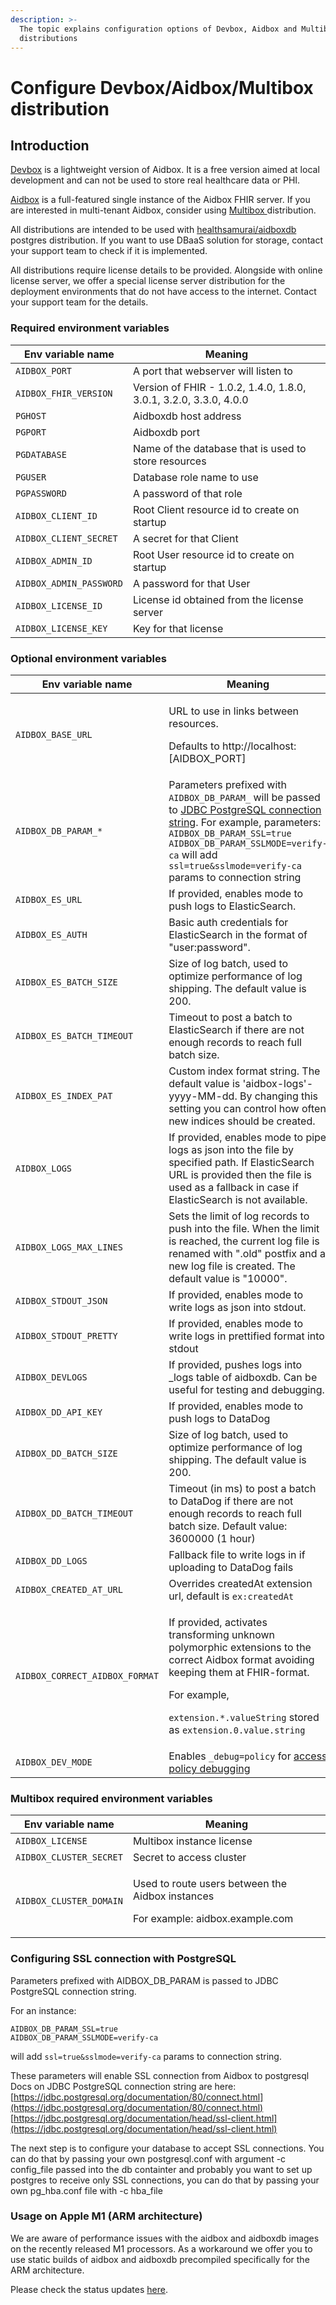 ```yaml
---
description: >-
  The topic explains configuration options of Devbox, Aidbox and Multibox
  distributions
---
```


# Configure Devbox/Aidbox/Multibox distribution

## Introduction

[Devbox](https://hub.docker.com/r/healthsamurai/devbox) is a lightweight version of Aidbox. It is a free version aimed at local development and can not be used to store real healthcare data or PHI.

[Aidbox](https://hub.docker.com/r/healthsamurai/aidboxone) is a full-featured single instance of the Aidbox FHIR server. If you are interested in multi-tenant Aidbox, consider using [Multibox ](https://docs.aidbox.app/getting-started/installation/use-devbox-aidbox)distribution.

All distributions are intended to be used with [healthsamurai/aidboxdb](https://hub.docker.com/r/healthsamurai/aidboxdb) postgres distribution. If you want to use DBaaS solution for storage, contact your support team to check if it is implemented.

All distributions require license details to be provided. Alongside with online license server, we offer a special license server distribution for the deployment environments that do not have access to the internet. Contact your support team for the details.

### Required environment variables

| Env variable name       | Meaning                                                           |
| ----------------------- | ----------------------------------------------------------------- |
| `AIDBOX_PORT`           | A port that webserver will listen to                              |
| `AIDBOX_FHIR_VERSION`   | Version of FHIR - 1.0.2, 1.4.0, 1.8.0, 3.0.1, 3.2.0, 3.3.0, 4.0.0 |
| `PGHOST`                | Aidboxdb host address                                             |
| `PGPORT`                | Aidboxdb port                                                     |
| `PGDATABASE`            | Name of the database that is used to store resources              |
| `PGUSER`                | Database role name to use                                         |
| `PGPASSWORD`            | A password of that role                                           |
| `AIDBOX_CLIENT_ID`      | Root Client resource id to create on startup                      |
| `AIDBOX_CLIENT_SECRET`  | A secret for that Client                                          |
| `AIDBOX_ADMIN_ID`       | Root User resource id to create on startup                        |
| `AIDBOX_ADMIN_PASSWORD` | A password for that User                                          |
| `AIDBOX_LICENSE_ID`     | License id obtained from the license server                       |
| `AIDBOX_LICENSE_KEY`    | Key for that license                                              |

### Optional environment variables

| Env variable name              | Meaning                                                                                                                                                                                                                                                                                                                  |
| ------------------------------ | ------------------------------------------------------------------------------------------------------------------------------------------------------------------------------------------------------------------------------------------------------------------------------------------------------------------------ |
| `AIDBOX_BASE_URL`              | <p>URL to use in links between resources. </p><p>Defaults to http://localhost:[AIDBOX_PORT]</p>                                                                                                                                                                                                                          |
| `AIDBOX_DB_PARAM_*`            | Parameters prefixed with `AIDBOX_DB_PARAM_` will be passed to [JDBC PostgreSQL connection string](https://jdbc.postgresql.org/documentation/80/connect.html). For example, parameters: `AIDBOX_DB_PARAM_SSL=true`  `AIDBOX_DB_PARAM_SSLMODE=verify-ca` will add `ssl=true&sslmode=verify-ca` params to connection string |
| `AIDBOX_ES_URL`                | If provided, enables mode to push logs to ElasticSearch.                                                                                                                                                                                                                                                                 |
| `AIDBOX_ES_AUTH`               | Basic auth credentials for ElasticSearch in the format of "user:password".                                                                                                                                                                                                                                               |
| `AIDBOX_ES_BATCH_SIZE`         | Size of log batch, used to optimize performance of log shipping. The default value is 200.                                                                                                                                                                                                                               |
| `AIDBOX_ES_BATCH_TIMEOUT`      | Timeout to post a batch to ElasticSearch if there are not enough records to reach full batch size.                                                                                                                                                                                                                       |
| `AIDBOX_ES_INDEX_PAT`          | Custom index format string. The default value is 'aidbox-logs'-yyyy-MM-dd. By changing this setting you can control how often new indices should be created.                                                                                                                                                             |
| `AIDBOX_LOGS`                  | If provided, enables mode to pipe logs as json into the file by specified path. If ElasticSearch URL is provided then the file is used as a fallback in case if ElasticSearch is not available.                                                                                                                          |
| `AIDBOX_LOGS_MAX_LINES`        | Sets the limit of log records to push into the file. When the limit is reached, the current log file is renamed with ".old" postfix and a new log file is created. The default value is "10000".                                                                                                                         |
| `AIDBOX_STDOUT_JSON`           | If provided, enables mode to write logs as json into stdout.                                                                                                                                                                                                                                                             |
| `AIDBOX_STDOUT_PRETTY`         | If provided, enables mode to write logs in prettified format into stdout                                                                                                                                                                                                                                                 |
| `AIDBOX_DEVLOGS`               | If provided, pushes logs into \_logs table of aidboxdb. Can be useful for testing and debugging.                                                                                                                                                                                                                         |
| `AIDBOX_DD_API_KEY`            | If provided, enables mode to push logs to DataDog                                                                                                                                                                                                                                                                        |
| `AIDBOX_DD_BATCH_SIZE`         | Size of log batch, used to optimize performance of log shipping. The default value is 200.                                                                                                                                                                                                                               |
| `AIDBOX_DD_BATCH_TIMEOUT`      | Timeout (in ms) to post a batch to DataDog if there are not enough records to reach full batch size. Default value: 3600000 (1 hour)                                                                                                                                                                                     |
| `AIDBOX_DD_LOGS`               | Fallback file to write logs in if uploading to DataDog fails                                                                                                                                                                                                                                                             |
| `AIDBOX_CREATED_AT_URL`        | Overrides createdAt extension url, default is `ex:createdAt`                                                                                                                                                                                                                                                             |
| `AIDBOX_CORRECT_AIDBOX_FORMAT` | <p>If provided, activates transforming unknown polymorphic extensions to the correct Aidbox format avoiding keeping them at FHIR-format.</p><p></p><p>For example,</p><p><code>extension.*.valueString</code> stored as <code>extension.0.value.string</code></p>                                                        |
| `AIDBOX_DEV_MODE`              | Enables  `_debug=policy` for [access policy debugging](https://docs.aidbox.app/security-and-access-control-1/security/access-policy#policy-debugging)                                                                                                                                                                    |

### Multibox required environment variables

| Env variable name       | Meaning                                                                                              |
| ----------------------- | ---------------------------------------------------------------------------------------------------- |
| `AIDBOX_LICENSE`        | Multibox instance license                                                                            |
| `AIDBOX_CLUSTER_SECRET` | Secret to access cluster                                                                             |
| `AIDBOX_CLUSTER_DOMAIN` | <p>Used to route users between the Aidbox instances</p><p></p><p>For example: aidbox.example.com</p> |



### Configuring SSL connection with PostgreSQL

Parameters prefixed with AIDBOX\_DB\_PARAM is passed to JDBC PostgreSQL connection string.

For an instance:

`AIDBOX_DB_PARAM_SSL=true`\
`AIDBOX_DB_PARAM_SSLMODE=verify-ca`

will add `ssl=true&sslmode=verify-ca` params to connection string.

These parameters will enable SSL connection from Aidbox to postgresql Docs on JDBC PostgreSQL connection string are here: [https://jdbc.postgresql.org/documentation/80/connect.html](https://jdbc.postgresql.org/documentation/80/connect.html) [https://jdbc.postgresql.org/documentation/head/ssl-client.html](https://jdbc.postgresql.org/documentation/head/ssl-client.html)

The next step is to configure your database to accept SSL connections. You can do that by passing your own postgresql.conf with argument -c config\_file passed into the db containter and probably you want to set up postgres to receive only SSL connections, you can do that by passing your own pg\_hba.conf file with -c hba\_file

### Usage on Apple M1 (ARM architecture)

We are aware of performance issues with the aidbox and aidboxdb images on the recently released M1 processors. As a workaround we offer you to use static builds of aidbox and aidboxdb precompiled specifically for the ARM architecture.&#x20;

Please check the status updates [here](https://github.com/Aidbox/Issues/issues/393).
